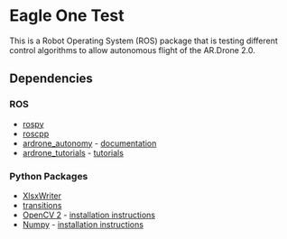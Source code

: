 # Eagle One Test

This is a Robot Operating System (ROS) package that is testing different control
algorithms to allow autonomous flight of the AR.Drone 2.0.

## Dependencies

### ROS
* [rospy](http://wiki.ros.org/rospy/Tutorials)
* [roscpp](http://wiki.ros.org/roscpp/Tutorials)
* [ardrone_autonomy](https://github.com/AutonomyLab/ardrone_autonomy) - [documentation](https://ardrone-autonomy.readthedocs.io/en/latest/)
* [ardrone_tutorials](https://github.com/mikehamer/ardrone_tutorials) - [tutorials](http://robohub.org/tag/parrot-ar-drone-tutorial/)

### Python Packages
* [XlsxWriter](https://xlsxwriter.readthedocs.io/)
* [transitions](https://github.com/tyarkoni/transitions)
* [OpenCV 2](http://opencv.org/) - [installation instructions](https://help.ubuntu.com/community/OpenCV)
* [Numpy](http://www.numpy.org/) - [installation instructions](https://www.scipy.org/install.html)
